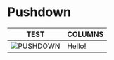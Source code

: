 # Pushdown
|TEST                                          | COLUMNS |
|----------------------------------------------|---------|
|![PUSHDOWN](http://206.189.179.43/images/output2.png) | Hello!  |
 
